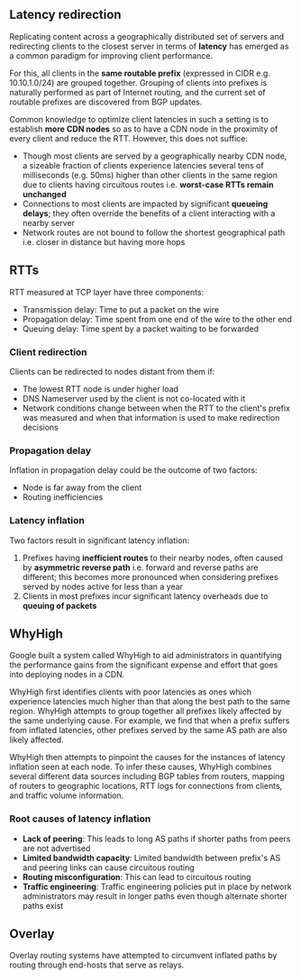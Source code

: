 ## Latency redirection

Replicating content across a geographically distributed set of servers and redirecting clients to the closest server in terms of **latency** has emerged as a common paradigm for improving client performance.

For this, all clients in the **same routable prefix** (expressed in CIDR e.g. 10.10.1.0/24) are grouped together. Grouping of clients into prefixes is naturally performed as part of Internet routing, and the current set of routable prefixes are discovered from BGP updates.

Common knowledge to optimize client latencies in such a setting is to establish **more CDN nodes** so as to have a CDN node in the proximity of every client and reduce the RTT. However, this does not suffice:

- Though most clients are served by a geographically nearby CDN node, a sizeable fraction of clients experience latencies several tens of milliseconds (e.g. 50ms) higher than other clients in the same region due to clients having circuitous routes i.e. **worst-case RTTs remain unchanged**
- Connections to most clients are impacted by significant **queueing delays**; they often override the benefits of a client interacting with a nearby server
- Network routes are not bound to follow the shortest geographical path i.e. closer in distance but having more hops

## RTTs

RTT measured at TCP layer have three components:

- Transmission delay: Time to put a packet on the wire
- Propagation delay: Time spent from one end of the wire to the other end
- Queuing delay: Time spent by a packet waiting to be forwarded

### Client redirection

Clients can be redirected to nodes distant from them if:

- The lowest RTT node is under higher load
- DNS Nameserver used by the client is not co-located with it
- Network conditions change between when the RTT to the client's prefix was measured and when that information is used to make redirection decisions

### Propagation delay

Inflation in propagation delay could be the outcome of two factors:

- Node is far away from the client
- Routing inefficiencies

### Latency inflation

Two factors result in significant latency inflation:

1. Prefixes having **inefficient routes** to their nearby nodes, often caused by **asymmetric reverse path** i.e. forward and reverse paths are different; this becomes more pronounced when considering prefixes served by nodes active for less than a year
2. Clients in most prefixes incur significant latency overheads due to **queuing of packets**

## WhyHigh

Google built a system called WhyHigh to aid administrators in quantifying the performance gains from the significant expense and effort that goes into deploying nodes in a CDN.

WhyHigh first identifies clients with poor latencies as ones which experience latencies much higher than that along the best path to the same region. WhyHigh attempts to group together all prefixes likely affected by the same underlying cause. For example, we find that when a prefix suffers from inflated latencies, other prefixes served by the same AS path are also likely affected.

WhyHigh then attempts to pinpoint the causes for the instances of latency inflation seen at each node. To infer these causes, WhyHigh combines several different data sources including BGP tables from routers, mapping of routers to geographic locations, RTT logs for connections from clients, and traffic volume information.

### Root causes of latency inflation

- **Lack of peering**: This leads to long AS paths if shorter paths from peers are not advertised
- **Limited bandwidth capacity**: Limited bandwidth between prefix's AS and peering links can cause circuitous routing
- **Routing misconfiguration**: This can lead to circuitous routing
- **Traffic engineering**: Traffic engineering policies put in place by network administrators may result in longer paths even though alternate shorter paths exist

## Overlay

Overlay routing systems have attempted to circumvent inflated paths by routing through end-hosts that serve as relays.
